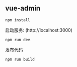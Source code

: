 ## vue-admin

```
npm install
```
启动服务: (http://localhost:3000)

```
npm run dev
```
发布代码

```
npm run build
```

